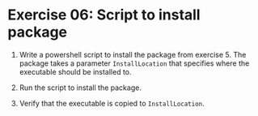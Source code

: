 # Exercise 06: Script to install package

1. Write a powershell script to install the package from exercise 5.
   The package takes a parameter `InstallLocation` that specifies where the executable should be installed to.

2. Run the script to install the package.

3. Verify that the executable is copied to `InstallLocation`.



